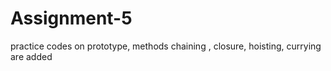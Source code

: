 # Assignment-5
practice codes on prototype, methods chaining , closure, hoisting, currying are added 
